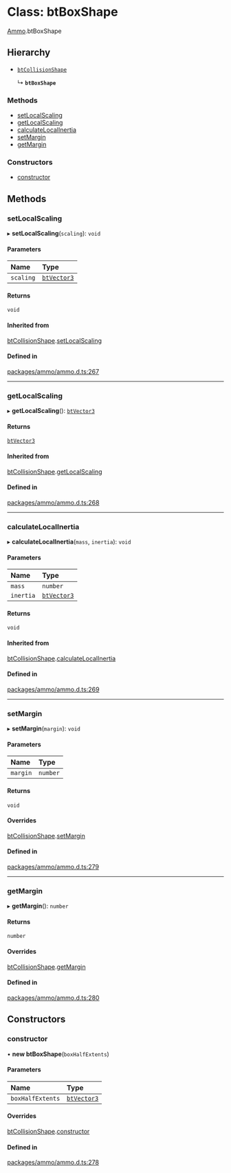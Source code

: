 # Class: btBoxShape

[Ammo](../modules/Ammo.md).btBoxShape

## Hierarchy

- [`btCollisionShape`](Ammo.btCollisionShape.md)

  ↳ **`btBoxShape`**


### Methods

- [setLocalScaling](Ammo.btBoxShape.md#setlocalscaling)
- [getLocalScaling](Ammo.btBoxShape.md#getlocalscaling)
- [calculateLocalInertia](Ammo.btBoxShape.md#calculatelocalinertia)
- [setMargin](Ammo.btBoxShape.md#setmargin)
- [getMargin](Ammo.btBoxShape.md#getmargin)

### Constructors

- [constructor](Ammo.btBoxShape.md#constructor)

## Methods

### setLocalScaling

▸ **setLocalScaling**(`scaling`): `void`

#### Parameters

| Name | Type |
| :------ | :------ |
| `scaling` | [`btVector3`](Ammo.btVector3.md) |

#### Returns

`void`

#### Inherited from

[btCollisionShape](Ammo.btCollisionShape.md).[setLocalScaling](Ammo.btCollisionShape.md#setlocalscaling)

#### Defined in

[packages/ammo/ammo.d.ts:267](https://github.com/Orillusion/orillusion/blob/main/packages/ammo/ammo.d.ts#L267)

___

### getLocalScaling

▸ **getLocalScaling**(): [`btVector3`](Ammo.btVector3.md)

#### Returns

[`btVector3`](Ammo.btVector3.md)

#### Inherited from

[btCollisionShape](Ammo.btCollisionShape.md).[getLocalScaling](Ammo.btCollisionShape.md#getlocalscaling)

#### Defined in

[packages/ammo/ammo.d.ts:268](https://github.com/Orillusion/orillusion/blob/main/packages/ammo/ammo.d.ts#L268)

___

### calculateLocalInertia

▸ **calculateLocalInertia**(`mass`, `inertia`): `void`

#### Parameters

| Name | Type |
| :------ | :------ |
| `mass` | `number` |
| `inertia` | [`btVector3`](Ammo.btVector3.md) |

#### Returns

`void`

#### Inherited from

[btCollisionShape](Ammo.btCollisionShape.md).[calculateLocalInertia](Ammo.btCollisionShape.md#calculatelocalinertia)

#### Defined in

[packages/ammo/ammo.d.ts:269](https://github.com/Orillusion/orillusion/blob/main/packages/ammo/ammo.d.ts#L269)

___

### setMargin

▸ **setMargin**(`margin`): `void`

#### Parameters

| Name | Type |
| :------ | :------ |
| `margin` | `number` |

#### Returns

`void`

#### Overrides

[btCollisionShape](Ammo.btCollisionShape.md).[setMargin](Ammo.btCollisionShape.md#setmargin)

#### Defined in

[packages/ammo/ammo.d.ts:279](https://github.com/Orillusion/orillusion/blob/main/packages/ammo/ammo.d.ts#L279)

___

### getMargin

▸ **getMargin**(): `number`

#### Returns

`number`

#### Overrides

[btCollisionShape](Ammo.btCollisionShape.md).[getMargin](Ammo.btCollisionShape.md#getmargin)

#### Defined in

[packages/ammo/ammo.d.ts:280](https://github.com/Orillusion/orillusion/blob/main/packages/ammo/ammo.d.ts#L280)

## Constructors

### constructor

• **new btBoxShape**(`boxHalfExtents`)

#### Parameters

| Name | Type |
| :------ | :------ |
| `boxHalfExtents` | [`btVector3`](Ammo.btVector3.md) |

#### Overrides

[btCollisionShape](Ammo.btCollisionShape.md).[constructor](Ammo.btCollisionShape.md#constructor)

#### Defined in

[packages/ammo/ammo.d.ts:278](https://github.com/Orillusion/orillusion/blob/main/packages/ammo/ammo.d.ts#L278)
